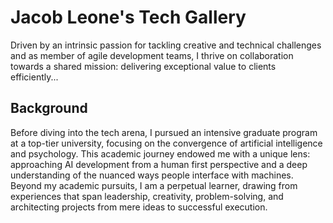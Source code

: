 # Jacob Leone's Tech Gallery

Driven by an intrinsic passion for tackling creative and technical challenges and as member of agile development teams, I thrive on collaboration towards a shared mission: delivering exceptional value to clients efficiently...

## Background

Before diving into the tech arena, I pursued an intensive graduate program at a top-tier university, focusing on the convergence of artificial intelligence and psychology. This academic journey endowed me with a unique lens: approaching AI development from a human first perspective and a deep understanding of the nuanced ways people interface with machines. Beyond my academic pursuits, I am a perpetual learner, drawing from experiences that span leadership, creativity, problem-solving, and architecting projects from mere ideas to successful execution.
